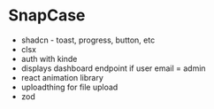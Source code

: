 # SnapCase

- shadcn - toast, progress, button, etc
- clsx
- auth with kinde
- displays dashboard endpoint if user email = admin
- react animation library
- uploadthing for file upload
- zod
